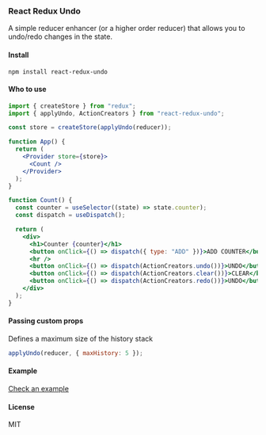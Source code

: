 ### React Redux Undo

A simple reducer enhancer (or a higher order reducer) that allows you to undo/redo changes in the state.

#### Install

```
npm install react-redux-undo
```

#### Who to use

```jsx
import { createStore } from "redux";
import { applyUndo, ActionCreators } from "react-redux-undo";

const store = createStore(applyUndo(reducer));

function App() {
  return (
    <Provider store={store}>
      <Count />
    </Provider>
  );
}

function Count() {
  const counter = useSelector((state) => state.counter);
  const dispatch = useDispatch();

  return (
    <div>
      <h1>Counter {counter}</h1>
      <button onClick={() => dispatch({ type: "ADD" })}>ADD COUNTER</button>
      <hr />
      <button onClick={() => dispatch(ActionCreators.undo())}>UNDO</button>
      <button onClick={() => dispatch(ActionCreators.clear())}>CLEAR</button>
      <button onClick={() => dispatch(ActionCreators.redo())}>UNDO</button>
    </div>
  );
}
```

#### Passing custom props

Defines a maximum size of the history stack

```js
applyUndo(reducer, { maxHistory: 5 });
```

#### Example

[Check an example](https://codesandbox.io/s/funny-solomon-9tv78)

#### License

MIT
